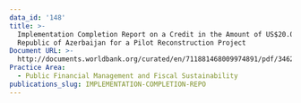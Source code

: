 ```yaml
---
data_id: '148'
title: >-
  Implementation Completion Report on a Credit in the Amount of US$20.0 Million to the 
  Republic of Azerbaijan for a Pilot Reconstruction Project
Document URL: >-
  http://documents.worldbank.org/curated/en/711881468009974891/pdf/346260rev0pdf.pdf
Practice Area:
  - Public Financial Management and Fiscal Sustainability
publications_slug: IMPLEMENTATION-COMPLETION-REPO
---
```

